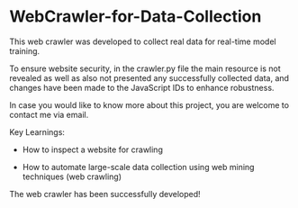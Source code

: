 # WebCrawler-for-Data-Collection
This web crawler was developed to collect real data for real-time model training.

To ensure website security, in the crawler.py file the main resource is not revealed as well as also not presented any successfully collected data, and changes have been made to the JavaScript IDs to enhance robustness.

In case you would like to know more about this project, you are welcome to contact me via email.

Key Learnings:

- How to inspect a website for crawling

- How to automate large-scale data collection using web mining techniques (web crawling)

The web crawler has been successfully developed!

